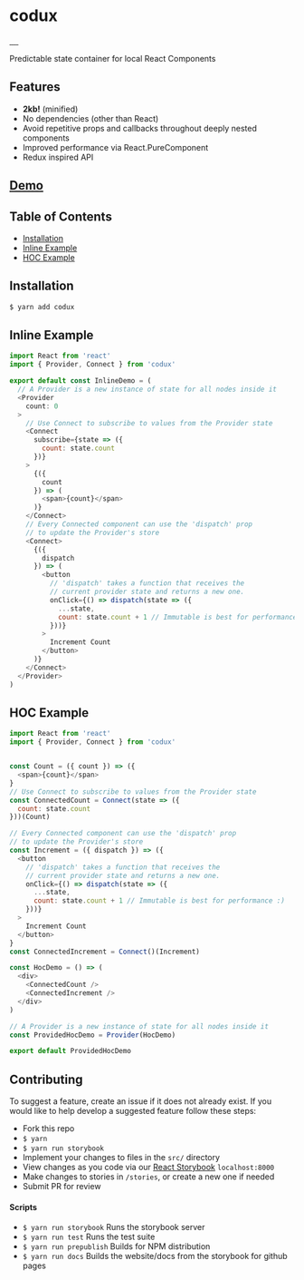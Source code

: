 # codux

<a href="https://travis-ci.org/tannerlinsley/codux" target="\_parent">
  <img alt="" src="https://travis-ci.org/tannerlinsley/codux.svg?branch=master" />
</a>
<a href="https://npmjs.com/package/codux" target="\_parent">
  <img alt="" src="https://img.shields.io/npm/dm/codux.svg" />
</a>
<a href="https://react-chat-signup.herokuapp.com/" target="\_parent">
  <img alt="" src="https://img.shields.io/badge/slack-react--chat-blue.svg" />
</a>
<a href="https://github.com/tannerlinsley/codux" target="\_parent">
  <img alt="" src="https://img.shields.io/github/stars/tannerlinsley/codux.svg?style=social&label=Star" />
</a>
<a href="https://twitter.com/tannerlinsley" target="\_parent">
  <img alt="" src="https://img.shields.io/twitter/follow/tannerlinsley.svg?style=social&label=Follow" />
</a>

Predictable state container for local React Components

## Features

- **2kb!** (minified)
- No dependencies (other than React)
- Avoid repetitive props and callbacks throughout deeply nested components
- Improved performance via React.PureComponent
- Redux inspired API

## [Demo](https://codux.js.org/?selectedKind=2.%20Demos&selectedStory=Kitchen%20Sink&full=0&down=0&left=1&panelRight=0&downPanel=kadirahq%2Fstorybook-addon-actions%2Factions-panel)

## Table of Contents
- [Installation](#installation)
- [Inline Example](#inline-example)
- [HOC Example](#hoc-example)

## Installation
```bash
$ yarn add codux
```

## Inline Example
```javascript
import React from 'react'
import { Provider, Connect } from 'codux'

export default const InlineDemo = (
  // A Provider is a new instance of state for all nodes inside it
  <Provider
    count: 0
  >
    // Use Connect to subscribe to values from the Provider state
    <Connect
      subscribe={state => ({
        count: state.count
      })}
    >
      {({
        count
      }) => (
        <span>{count}</span>
      )}
    </Connect>
    // Every Connected component can use the 'dispatch' prop
    // to update the Provider's store
    <Connect>
      {({
        dispatch
      }) => (
        <button
          // 'dispatch' takes a function that receives the
          // current provider state and returns a new one.
          onClick={() => dispatch(state => ({
            ...state,
            count: state.count + 1 // Immutable is best for performance :)
          }))}
        >
          Increment Count
        </button>
      )}
    </Connect>
  </Provider>
)
```

## HOC Example
```javascript
import React from 'react'
import { Provider, Connect } from 'codux'


const Count = ({ count }) => ({
  <span>{count}</span>
}
// Use Connect to subscribe to values from the Provider state
const ConnectedCount = Connect(state => ({
  count: state.count
}))(Count)

// Every Connected component can use the 'dispatch' prop
// to update the Provider's store
const Increment = ({ dispatch }) => ({
  <button
    // 'dispatch' takes a function that receives the
    // current provider state and returns a new one.
    onClick={() => dispatch(state => ({
      ...state,
      count: state.count + 1 // Immutable is best for performance :)
    }))}
  >
    Increment Count
  </button>
}
const ConnectedIncrement = Connect()(Increment)

const HocDemo = () => (
  <div>
    <ConnectedCount />
    <ConnectedIncrement />
  </div>
)

// A Provider is a new instance of state for all nodes inside it
const ProvidedHocDemo = Provider(HocDemo)

export default ProvidedHocDemo
```

## Contributing
To suggest a feature, create an issue if it does not already exist.
If you would like to help develop a suggested feature follow these steps:

- Fork this repo
- `$ yarn`
- `$ yarn run storybook`
- Implement your changes to files in the `src/` directory
- View changes as you code via our <a href="https://github.com/storybooks/react-storybook" target="\_parent">React Storybook</a> `localhost:8000`
- Make changes to stories in `/stories`, or create a new one if needed
- Submit PR for review

#### Scripts

- `$ yarn run storybook` Runs the storybook server
- `$ yarn run test` Runs the test suite
- `$ yarn run prepublish` Builds for NPM distribution
- `$ yarn run docs` Builds the website/docs from the storybook for github pages

<!-- ## Used By

<a href='https://nozzle.io' target="\_parent">
  <img src='https://nozzle.io/img/logo-blue.png' alt='Nozzle Logo' style='width:300px;'/>
</a> -->
